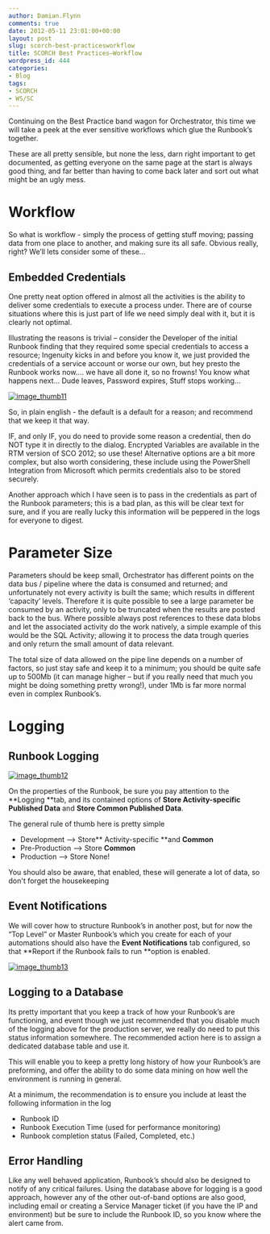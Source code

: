 ```yaml
---
author: Damian.Flynn
comments: true
date: 2012-05-11 23:01:00+00:00
layout: post
slug: scorch-best-practicesworkflow
title: SCORCH Best Practices–Workflow
wordpress_id: 444
categories:
- Blog
tags:
- SCORCH
- WS/SC
---
```


Continuing on the Best Practice band wagon for Orchestrator, this time we will take a peek at the ever sensitive workflows which glue the Runbook’s together.

These are all pretty sensible, but none the less, darn right important to get documented, as getting everyone on the same page at the start is always good thing, and far better than having to come back later and sort out what might be an ugly mess.

# Workflow

So what is workflow - simply the process of getting stuff moving; passing data from one place to another, and making sure its all safe. Obvious really, right? We’ll lets consider some of these…

## Embedded Credentials

One pretty neat option offered in almost all the activities is the ability to deliver some credentials to execute a process under. There are of course situations where this is just part of life we need simply deal with it, but it is clearly not optimal.

Illustrating the reasons is trivial – consider the Developer of the initial Runbook finding that they required some special credentials to access a resource; Ingenuity kicks in and before you know it, we just provided the credentials of a service account or worse our own, but hey presto the Runbook works now…. we have all done it, so no frowns! You know what happens next… Dude leaves, Password expires, Stuff stops working…

[![image_thumb11](http://172.21.10.63:84/wp-content/uploads/2014/02/image_thumb11_thumb.png)](http://172.21.10.63:84/wp-content/uploads/2014/02/image_thumb111.png)

So, in plain english - the default is a default for a reason; and recommend that we keep it that way.

IF, and only IF, you do need to provide some reason a credential, then do NOT type it in directly to the dialog. Encrypted Variables are available in the RTM version of SCO 2012; so use these! Alternative options are a bit more complex, but also worth considering, these include using the PowerShell Integration from Microsoft which permits credentials also to be stored securely.

Another approach which I have seen is to pass in the credentials as part of the Runbook parameters; this is a bad plan, as this will be clear text for sure, and if you are really lucky this information will be peppered in the logs for everyone to digest.

# Parameter Size

Parameters should be keep small, Orchestrator has different points on the data bus / pipeline where the data is consumed and returned; and unfortunately not every activity is built the same; which results in different ‘capacity’ levels. Therefore it is quite possible to see a large parameter be consumed by an activity, only to be truncated when the results are posted back to the bus. Where possible always post references to these data blobs and let the associated activity do the work natively, a simple example of this would be the SQL Activity; allowing it to process the data trough queries and only return the small amount of data relevant.

The total size of data allowed on the pipe line depends on a number of factors, so just stay safe and keep it to a minimum; you should be quite safe up to 500Mb (it can manage higher – but if you really need that much you might be doing something pretty wrong!), under 1Mb is far more normal even in complex Runbook’s.

# Logging

## Runbook Logging

[![image_thumb12](http://172.21.10.63:84/wp-content/uploads/2014/02/image_thumb12_thumb.png)](http://172.21.10.63:84/wp-content/uploads/2014/02/image_thumb121.png)

On the properties of the Runbook, be sure you pay attention to the **Logging **tab, and its contained options of **Store Activity-specific Published Data** and **Store Common Published Data**.

The general rule of thumb here is pretty simple

  * Development –> Store** Activity-specific **and **Common**  
  * Pre-Production –> Store **Common**  
  * Production –> Store None! 

You should also be aware, that enabled, these will generate a lot of data, so don't forget the housekeeping

## Event Notifications

We will cover how to structure Runbook’s in another post, but for now the “Top Level” or Master Runbook’s which you create for each of your automations should also have the **Event Notifications** tab configured, so that **Report if the Runbook fails to run **option is enabled.

[![image_thumb13](http://172.21.10.63:84/wp-content/uploads/2014/02/image_thumb13_thumb.png)](http://172.21.10.63:84/wp-content/uploads/2014/02/image_thumb131.png)

## Logging to a Database

Its pretty important that you keep a track of how your Runbook’s are functioning, and event though we just recommended that you disable much of the logging above for the production server, we really do need to put this status information somewhere. The recommended action here is to assign a dedicated database table and use it.

This will enable you to keep a pretty long history of how your Runbook’s are preforming, and offer the ability to do some data mining on how well the environment is running in general.

At a minimum, the recommendation is to ensure you include at least the following information in the log

  * Runbook ID  
  * Runbook Execution Time (used for performance monitoring)  
  * Runbook completion status (Failed, Completed, etc.) 

## Error Handling

Like any well behaved application, Runbook’s should also be designed to notify of any critical failures. Using the database above for logging is a good approach, however any of the other out-of-band options are also good, including email or creating a Service Manager ticket (if you have the IP and environment) but be sure to include the Runbook ID, so you know where the alert came from.
